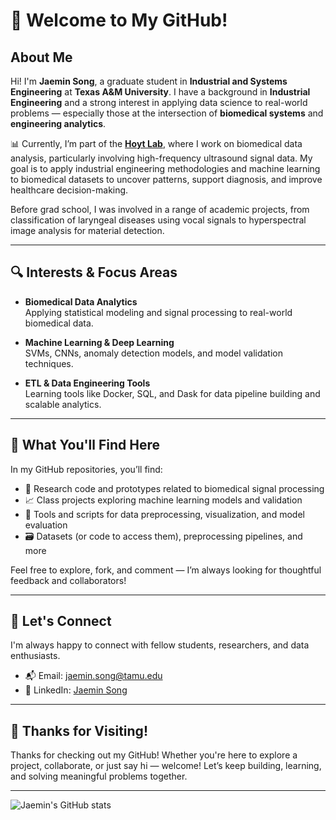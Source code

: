 # 👋 Welcome to My GitHub!

## About Me
Hi! I'm **Jaemin Song**, a graduate student in **Industrial and Systems Engineering** at **Texas A&M University**. I have a background in **Industrial Engineering** and a strong interest in applying data science to real-world problems — especially those at the intersection of **biomedical systems** and **engineering analytics**.

📊 Currently, I’m part of the [**Hoyt Lab**](https://hoytlab.engr.tamu.edu/research-2/), where I work on biomedical data analysis, particularly involving high-frequency ultrasound signal data. My goal is to apply industrial engineering methodologies and machine learning to biomedical datasets to uncover patterns, support diagnosis, and improve healthcare decision-making.

Before grad school, I was involved in a range of academic projects, from classification of laryngeal diseases using vocal signals to hyperspectral image analysis for material detection.

---

## 🔍 Interests & Focus Areas

- **Biomedical Data Analytics**  
  Applying statistical modeling and signal processing to real-world biomedical data.

- **Machine Learning & Deep Learning**  
  SVMs, CNNs, anomaly detection models, and model validation techniques.

- **ETL & Data Engineering Tools**  
  Learning tools like Docker, SQL, and Dask for data pipeline building and scalable analytics.

---

## 📁 What You'll Find Here

In my GitHub repositories, you’ll find:

- 🧠 Research code and prototypes related to biomedical signal processing
- 📈 Class projects exploring machine learning models and validation
- 🔧 Tools and scripts for data preprocessing, visualization, and model evaluation
- 🗃️ Datasets (or code to access them), preprocessing pipelines, and more

Feel free to explore, fork, and comment — I’m always looking for thoughtful feedback and collaborators!

---

## 🤝 Let's Connect

I'm always happy to connect with fellow students, researchers, and data enthusiasts.

- 📬 Email: [jaemin.song@tamu.edu](mailto:jaemin.song@tamu.edu)  
- 🔗 LinkedIn: [Jaemin Song](https://www.linkedin.com/in/jaemin-song876/)

---

## 🙏 Thanks for Visiting!

Thanks for checking out my GitHub! Whether you're here to explore a project, collaborate, or just say hi — welcome! Let’s keep building, learning, and solving meaningful problems together.

---

![Jaemin's GitHub stats](https://github-readme-stats.vercel.app/api?username=jaemin-s&show_icons=true)

